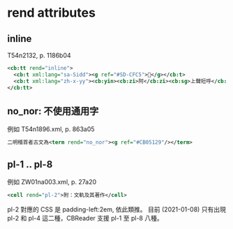 # rend attributes

## inline

T54n2132, p. 1186b04

```xml
<cb:tt rend="inline">
  <cb:t xml:lang="sa-Sidd"><g ref="#SD-CFC5">􆿅</g></cb:t>
  <cb:t xml:lang="zh-x-yy"><cb:yin><cb:zi>阿</cb:zi><cb:sg>上聲短呼</cb:sg></cb:yin></cb:t>
</cb:tt>
```

## no_nor: 不使用通用字

例如 T54n1896.xml, p. 863a05

```xml
二明稽首者古文為<term rend="no_nor"><g ref="#CB05129"/></term>
```

## pl-1 .. pl-8

例如 ZW01na003.xml, p. 27a20

```xml
<cell rend="pl-2">附：文軌及其著作</cell>
```

pl-2 對應的 CSS 是 padding-left:2em, 依此類推。
目前 (2021-01-08) 只有出現 pl-2 和 pl-4 這二種，CBReader 支援 pl-1 至 pl-8 八種。
